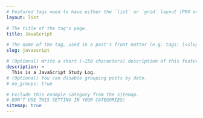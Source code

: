 ```yaml
---
# Featured tags need to have either the `list` or `grid` layout (PRO only).
layout: list

# The title of the tag's page.
title: JavaScript

# The name of the tag, used in a post's front matter (e.g. tags: [<slug>]).
slug: javascript

# (Optional) Write a short (~150 characters) description of this featured tag.
description: >
  This is a JavaScript Study Log.
# (Optional) You can disable grouping posts by date.
# no_groups: true

# Exclude this example category from the sitemap.
# DON'T USE THIS SETTING IN YOUR CATEGORIES!
sitemap: true
---
```

